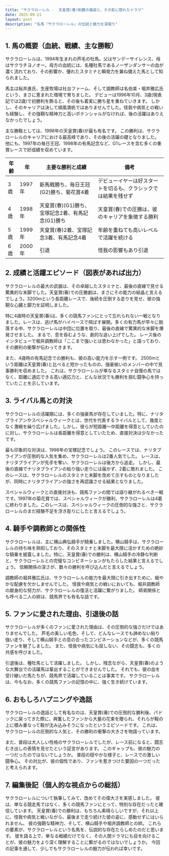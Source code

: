 ```yaml
---
title: "サクラローレル -  天皇賞(春)制覇の雄姿と、その影に隠れたドラマ"
date: 2025-09-21
layout: post
description: "名馬『サクラローレル』の伝説と魅力を深堀り"
---
```


## 1. 馬の概要（血統、戦績、主な勝鞍）

サクラローレルは、1994年生まれの芦毛の牡馬。父はサンデーサイレンス、母はサクラチヨノオー。母方の血統には、名種牡馬であるノーザンダンサーの血が濃く流れており、その影響か、優れたスタミナと瞬発力を兼ね備えた馬として知られました。  

馬主は桜井進氏、生産牧場は社台ファーム、そして調教師は名伯楽・堀井雅広氏という、まさに恵まれた環境で育ちました。  デビューは1996年10月、3歳(現表記では2歳)で初勝利を飾ると、その後も着実に勝ち星を重ねていきます。  しかし、そのキャリアは決して順風満帆ではありませんでした。怪我や病気との戦いも経験し、その強靭な精神力と高いポテンシャルがなければ、後の活躍はありえなかったでしょう。

主な勝鞍としては、1998年の天皇賞(春)が最も有名です。  この勝利は、サクラローレルのキャリアにおける最高峰であり、その後の活躍の礎となりました。  他にも、1997年の毎日王冠、1998年の有馬記念など、G1レースを含む多くの重賞レースで好成績を収めています。


| 年齢 | 年 | 主要な勝利と成績 | 備考 |
|---|---|---|---|
| 3歳 | 1997年 | 新馬戦勝ち、毎日王冠(G2)勝ち、菊花賞4着 | デビューイヤーは好スタートを切るも、クラシックでは結果を残せず |
| 4歳 | 1998年 | 天皇賞(春)(G1)勝ち、宝塚記念2着、有馬記念(G1)勝ち | 天皇賞(春)での圧勝は、彼のキャリアを象徴する勝利 |
| 5歳 | 1999年 |  天皇賞(春)2着、宝塚記念3着、有馬記念4着 |  年齢を重ねても高いレベルで活躍を続ける |
| 6歳 | 2000年 |  引退 |  怪我の影響もあり引退 |



## 2. 成績と活躍エピソード（図表があれば出力）

サクラローレルの最大の武器は、その卓越したスタミナと、最後の直線で見せる驚異的な末脚でした。天皇賞(春)での圧勝劇は、まさにその能力の結晶と言えるでしょう。3200mという長距離レースで、後続を圧倒する走りを見せ、彼の強靭な心臓と脚力を証明しました。  

特に4歳時の天皇賞(春)は、多くの競馬ファンにとって忘れられない一戦となりました。レースは、逃げ馬がハイペースで飛ばす展開。多くの有力馬が早々に脱落する中、サクラローレルは中団に位置を取り、最後の直線で驚異的な末脚を爆発させました。  まるで、息を呑むような、劇的な追い上げでした。  レース後のインタビューで堀井調教師は「ここまで強いとは思わなかった」と語っており、その勝利の衝撃が伝わってきます。

また、4歳時の有馬記念での勝利も、彼の高い能力を示す一例です。  2500mという距離は天皇賞(春)と比べると短かったものの、強豪揃いのメンバーの中で見事勝利を収めました。  これは、サクラローレルが単なるスタミナ自慢の馬ではなく、距離に適応できる高い適応力と、どんな状況でも勝利を掴む闘争心を持っていたことを示しています。



## 3. ライバル馬との対決

サクラローレルの活躍期には、多くの強豪馬が存在していました。特に、ナリタブライアンやスペシャルウィークとは、世代を代表するライバルとして、幾度となく激戦を繰り広げました。しかし、彼らが短距離～中距離を得意としていたのに対し、サクラローレルは長距離を得意としていたため、直接対決は少なかったです。

最も印象的な対決は、1998年の宝塚記念でしょう。  このレースでは、ナリタブライアンが圧倒的な人気を集め、サクラローレルは2番人気でした。  レースは、ナリタブライアンが先手を奪い、サクラローレルは後方から追走。  しかし、最後の直線でナリタブライアンの粘り強い走りには届かず、2着に敗れました。  このレースは、サクラローレルのスタミナと末脚を改めて示すものとなりましたが、同時にナリタブライアンの強さを再認識させる結果となりました。

スペシャルウィークとの直接対決も、競馬ファンの間では語り継がれるべき一戦です。1997年の菊花賞では、スペシャルウィークが勝利、サクラローレルは4着に終わりました。このレースは、スペシャルウィークの圧倒的な強さと、サクラローレルのまだ経験不足を浮き彫りにしたと言えるでしょう。


## 4. 騎手や調教師との関係性

サクラローレルは、主に横山典弘騎手が騎乗しました。横山騎手は、サクラローレルの持ち味を熟知しており、そのスタミナと末脚を最大限に活かすための絶妙な騎乗を披露しました。特に、天皇賞(春)での勝利は、横山騎手の冷静な判断と、サクラローレルとの完璧なコンビネーションがもたらした結果と言えるでしょう。  信頼関係の深さが、数々の勝利を呼び込んだと言えるでしょう。

調教師の堀井雅広氏は、サクラローレルの能力を最大限に引き出すために、細やかな配慮を欠かしませんでした。  怪我や病気との戦いにおいても、堀井調教師の献身的な努力が、サクラローレルの復活と活躍に繋がりました。  師弟関係とも呼べる二人の絆は、競馬界でも有名な話です。


## 5. ファンに愛された理由、引退後の話

サクラローレルが多くのファンに愛された理由は、その圧倒的な強さだけではありませんでした。  芦毛の美しい毛色、そして、どんなレースでも諦めない粘り強い走り、そして横山騎手との息の合ったコンビネーションなどが、多くの競馬ファンを魅了しました。  また、怪我や病気にも屈しない、その闘志も、多くの共感を呼びました。

引退後は、種牡馬として活躍しました。  しかし、残念ながら、天皇賞(春)のような大舞台での活躍馬は輩出することができませんでした。  それでも、彼の血を受け継いだ馬たちが、競馬界で活躍していることは事実です。  サクラローレルは、今もなお、多くの競馬ファンの記憶の中に、強く生き続けています。


## 6. おもしろハプニングや逸話

サクラローレルの逸話として有名なのは、天皇賞(春)での圧倒的な勝利後、パドックに戻ってきた際に、興奮したファンから大量の花束を贈られ、それらが鞍の上に積み重なって鞍が沈み込みそうになったというエピソードです。  これは、サクラローレルの圧倒的な人気と、その勝利の衝撃の大きさを物語っています。

また、普段は大人しい性格のサクラローレルでしたが、レース前になると、闘志むき出しの表情を見せたという証言があります。  このギャップも、彼の魅力の一つだったのではないでしょうか。  普段の穏やかな様子と、レースでの激しい闘争心。  その対比が、彼の個性であり、ファンを惹きつけた要因の一つだったと考えられます。


## 7. 編集後記（個人的な視点からの総括）

サクラローレルについて執筆してみて、改めてその偉大さを実感しました。  彼は、単なる競走馬ではなく、多くの競馬ファンにとって、特別な存在だったと確信しています。  天皇賞(春)での勝利は、もちろん素晴らしいですが、それ以上に、怪我や病気と戦いながら、最後まで走り続けた彼の姿に、感動せずにはいられません。  彼の強靭な精神力、そして、横山騎手や堀井調教師との絆。  これらの要素が、サクラローレルという名馬を、伝説的な存在たらしめたのだと思います。  彼を語る上で、単なる戦績だけでなく、その人間ドラマにも目を向けることが、彼の魅力をより深く理解することに繋がるのではないでしょうか。  今回の記事を通して、少しでもサクラローレルの魅力が伝われば幸いです。
